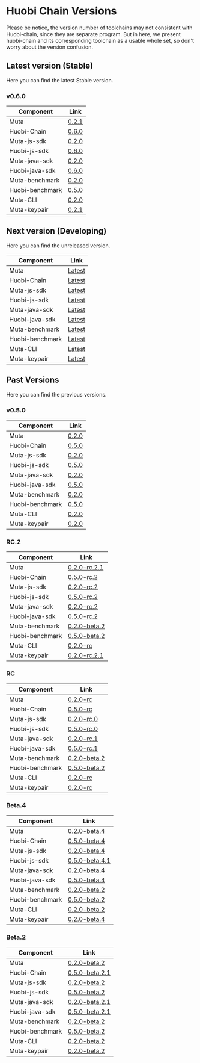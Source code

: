 # Huobi Chain Versions

Please be notice, the version number of toolchains may not consistent with Huobi-chain, since they are separate program. But in here, we present huobi-chain and its corresponding toolchain as a usable whole set, so don't worry about the version confusion.

## Latest version (Stable)
Here you can find the latest Stable version.

### v0.6.0
| Component| Link |
| ----------------------- | -------------------------- |
| Muta  | [0.2.1][muta@v0.2.1]      | 
| Huobi-Chain |  [0.6.0][huobi@v0.6.0] |
| Muta-js-sdk | [0.2.0][muta-js-sdk@v0.2.0] |
| Huobi-js-sdk | [0.6.0][huobi-js-sdk@v0.6.0] |
| Muta-java-sdk | [0.2.0][muta-java-sdk@v0.2.0] |
| Huobi-java-sdk | [0.6.0][huobi-java-sdk@v0.6.0] |
| Muta-benchmark | [0.2.0][muta-bm@v0.2.0] |
| Huobi-benchmark | [0.5.0][huobi-bm@v0.5.0] |
| Muta-CLI | [0.2.0][cli@v0.2.0] |
| Muta-keypair | [0.2.1][keypair@v0.2.1] |


## Next version (Developing)

Here you can find the unreleased version.

| Component| Link |
| ----------------------- | -------------------------- |
| Muta  | [Latest][muta@latest]      | 
| Huobi-Chain |  [Latest][huobi@latest] |
| Muta-js-sdk | [Latest][muta-js-sdk@latest] |
| Huobi-js-sdk | [Latest][huobi-js-sdk@latest] |
| Muta-java-sdk | [Latest][muta-java-sdk@latest] |
| Huobi-java-sdk | [Latest][huobi-java-sdk@latest] |
| Muta-benchmark | [Latest][muta-bm@latest] |
| Huobi-benchmark | [Latest][huobi-bm@latest] |
| Muta-CLI | [Latest][cli@latest] |
| Muta-keypair | [Latest][keypair@latest] |


## Past Versions

Here you can find the previous versions.

### v0.5.0
| Component| Link |
| ----------------------- | -------------------------- |
| Muta  | [0.2.0][muta@v0.2.0]      | 
| Huobi-Chain |  [0.5.0][huobi@v0.5.0] |
| Muta-js-sdk | [0.2.0][muta-js-sdk@v0.2.0] |
| Huobi-js-sdk | [0.5.0][huobi-js-sdk@v0.5.0] |
| Muta-java-sdk | [0.2.0][muta-java-sdk@v0.2.0] |
| Huobi-java-sdk | [0.5.0][huobi-java-sdk@v0.5.0] |
| Muta-benchmark | [0.2.0][muta-bm@v0.2.0] |
| Huobi-benchmark | [0.5.0][huobi-bm@v0.5.0] |
| Muta-CLI | [0.2.0][cli@v0.2.0] |
| Muta-keypair | [0.2.0][keypair@v0.2.0] |

### RC.2

| Component| Link |
| ----------------------- | -------------------------- |
| Muta  | [0.2.0-rc.2.1][muta@v0.2.0-rc.2.1]      | 
| Huobi-Chain |  [0.5.0-rc.2][huobi@v0.5.0-rc.2] |
| Muta-js-sdk | [0.2.0-rc.2][muta-js-sdk@v0.2.0-rc.2] |
| Huobi-js-sdk | [0.5.0-rc.2][huobi-js-sdk@v0.5.0-rc.2] |
| Muta-java-sdk | [0.2.0-rc.2][muta-java-sdk@v0.2.0-rc.2] |
| Huobi-java-sdk | [0.5.0-rc.2][huobi-java-sdk@v0.5.0-rc.2] |
| Muta-benchmark | [0.2.0-beta.2][muta-bm@v0.2.0-beta.2] |
| Huobi-benchmark | [0.5.0-beta.2][huobi-bm@v0.5.0-beta.2] |
| Muta-CLI | [0.2.0-rc][cli@v0.2.0-rc] |
| Muta-keypair | [0.2.0-rc.2.1][keypair@v0.2.0-rc.2.1] |

### RC

| Component| Link |
| ----------------------- | -------------------------- |
| Muta  | [0.2.0-rc][muta@v0.2.0-rc]      | 
| Huobi-Chain |  [0.5.0-rc][huobi@v0.5.0-rc] |
| Muta-js-sdk | [0.2.0-rc.0][muta-js-sdk@v0.2.0-rc.0] |
| Huobi-js-sdk | [0.5.0-rc.0][huobi-js-sdk@v0.5.0-rc.0] |
| Muta-java-sdk | [0.2.0-rc.1][muta-java-sdk@v0.2.0-rc.1] |
| Huobi-java-sdk | [0.5.0-rc.1][huobi-java-sdk@v0.5.0-rc.1] |
| Muta-benchmark | [0.2.0-beta.2][muta-bm@v0.2.0-beta.2] |
| Huobi-benchmark | [0.5.0-beta.2][huobi-bm@v0.5.0-beta.2] |
| Muta-CLI | [0.2.0-rc][cli@v0.2.0-rc] |
| Muta-keypair | [0.2.0-rc][keypair@v0.2.0-rc] |

### Beta.4

| Component| Link |
| ----------------------- | -------------------------- |
| Muta  | [0.2.0-beta.4][muta@v0.2.0-beta.4]      | 
| Huobi-Chain |  [0.5.0-beta.4][huobi@v0.5.0-beta.4] |
| Muta-js-sdk | [0.2.0-beta.4][muta-js-sdk@v0.2.0-beta.4] |
| Huobi-js-sdk | [0.5.0-beta.4.1][huobi-js-sdk@v0.5.0-beta.4.1] |
| Muta-java-sdk | [0.2.0-beta.4][muta-java-sdk@v0.2.0-beta.4] |
| Huobi-java-sdk | [0.5.0-beta.4][huobi-java-sdk@v0.5.0-beta.4] |
| Muta-benchmark | [0.2.0-beta.2][muta-bm@v0.2.0-beta.2] |
| Huobi-benchmark | [0.5.0-beta.2][huobi-bm@v0.5.0-beta.2] |
| Muta-CLI | [0.2.0-beta.2][cli@v0.2.0-beta.2] |
| Muta-keypair | [0.2.0-beta.4][keypair@v0.2.0-beta.4] |

### Beta.2

| Component| Link |
| ----------------------- | -------------------------- |
| Muta  | [0.2.0-beta.2][muta@v0.2.0-beta.2]      | 
| Huobi-Chain |  [0.5.0-beta.2.1][huobi@v0.5.0-beta.2.1] |
| Muta-js-sdk | [0.2.0-beta.2][muta-js-sdk@v0.2.0-beta.2.1] |
| Huobi-js-sdk | [0.5.0-beta.2][huobi-js-sdk@v0.5.0-beta.2.1] |
| Muta-java-sdk | [0.2.0-beta.2.1][muta-java-sdk@v0.2.0-beta.2.1] |
| Huobi-java-sdk | [0.5.0-beta.2.1][huobi-java-sdk@v0.5.0-beta.2.1] |
| Muta-benchmark | [0.2.0-beta.2][muta-bm@v0.2.0-beta.2] |
| Huobi-benchmark | [0.5.0-beta.2][huobi-bm@v0.5.0-beta.2] |
| Muta-CLI | [0.2.0-beta.2][cli@v0.2.0-beta.2] |
| Muta-keypair | [0.2.0-beta.2][keypair@v0.2.0-beta.2] |

<!---Huobi@0.6.0--->
[muta@v0.2.1]: https://github.com/nervosnetwork/muta/tree/v0.2.1
[huobi@v0.6.0]: https://github.com/HuobiGroup/huobi-chain/tree/v0.6.0
[muta-js-sdk@v0.2.0]: https://github.com/nervosnetwork/muta-sdk-js/tree/v0.2.0
[huobi-js-sdk@v0.6.0]: https://github.com/HuobiGroup/huobi-chain-js-sdk/tree/v0.6.0
[muta-java-sdk@v0.2.0]: https://github.com/nervosnetwork/muta-sdk-java/tree/v0.2.0
[huobi-java-sdk@v0.6.0]: https://github.com/HuobiGroup/huobi-chain-java-sdk/tree/v0.6.0
[muta-bm@v0.2.0]: https://github.com/nervosnetwork/muta-benchmark/tree/v0.2.0
[huobi-bm@v0.5.0]: https://github.com/HuobiGroup/huobi-chain-benchmark/tree/v0.5.0
[cli@v0.2.0]: https://github.com/nervosnetwork/muta-cli/tree/v0.2.0
[keypair@v0.2.1]: https://github.com/nervosnetwork/muta/tree/v0.2.1/devtools/keypair

<!---Huobi@0.5.0--->
[muta@v0.2.0]: https://github.com/nervosnetwork/muta/tree/v0.2.0
[huobi@v0.5.0]: https://github.com/HuobiGroup/huobi-chain/tree/v0.5.0
[muta-js-sdk@v0.2.0]: https://github.com/nervosnetwork/muta-sdk-js/tree/v0.2.0
[huobi-js-sdk@v0.5.0]: https://github.com/HuobiGroup/huobi-chain-js-sdk/tree/v0.5.0
[muta-java-sdk@v0.2.0]: https://github.com/nervosnetwork/muta-sdk-java/tree/v0.2.0
[huobi-java-sdk@v0.5.0]: https://github.com/HuobiGroup/huobi-chain-java-sdk/tree/v0.5.0
[muta-bm@v0.2.0]: https://github.com/nervosnetwork/muta-benchmark/tree/v0.2.0
[huobi-bm@v0.5.0]: https://github.com/HuobiGroup/huobi-chain-benchmark/tree/v0.5.0
[cli@v0.2.0]: https://github.com/nervosnetwork/muta-cli/tree/v0.2.0
[keypair@v0.2.0]: https://github.com/nervosnetwork/muta/tree/v0.2.0/devtools/keypair

<!---Huobi@0.5.0-rc.2--->
[muta@v0.2.0-rc.2.1]: thttps://github.com/nervosnetwork/muta/tree/v0.2.0-rc.2.1
[huobi@v0.5.0-rc.2]: https://github.com/HuobiGroup/huobi-chain/tree/v0.5.0-rc.2
[muta-js-sdk@v0.2.0-rc.2]: https://github.com/nervosnetwork/muta-sdk-js/tree/v0.2.0-rc.2
[huobi-js-sdk@v0.5.0-rc.2]: https://github.com/HuobiGroup/huobi-chain-js-sdk/tree/v0.5.0-rc.2
[muta-java-sdk@v0.2.0-rc.2]: https://github.com/nervosnetwork/muta-sdk-java/tree/v0.2.0-rc.2
[huobi-java-sdk@v0.5.0-rc.2]: https://github.com/HuobiGroup/huobi-chain-java-sdk/tree/v0.5.0-rc.2
[muta-bm@v0.2.0-beta.2]: https://github.com/nervosnetwork/muta-benchmark/tree/v0.2.0-beta.2
[huobi-bm@v0.5.0-beta.2]: https://github.com/HuobiGroup/huobi-chain-benchmark/tree/v0.5.0-beta.2
[cli@v0.2.0-rc]: https://github.com/nervosnetwork/muta-cli/tree/v0.2.0-rc
[keypair@v0.2.0-rc.2.1]: https://github.com/nervosnetwork/muta/tree/v0.2.0-rc.2.1/devtools/keypair

<!---Huobi@0.5.0-rc--->
[muta@v0.2.0-rc]: thttps://github.com/nervosnetwork/muta/tree/v0.2.0-rc
[huobi@v0.5.0-rc]: https://github.com/HuobiGroup/huobi-chain/tree/v0.5.0-rc
[muta-js-sdk@v0.2.0-rc.0]: https://github.com/nervosnetwork/muta-sdk-js/tree/v0.2.0-rc.0
[huobi-js-sdk@v0.5.0-rc.0]: https://github.com/HuobiGroup/huobi-chain-js-sdk/tree/v0.5.0-rc.0
[muta-java-sdk@v0.2.0-rc.1]: https://github.com/nervosnetwork/muta-sdk-java/tree/v0.2.0-rc.1
[huobi-java-sdk@v0.5.0-rc.1]: https://github.com/HuobiGroup/huobi-chain-java-sdk/tree/v0.5.0-rc.1
[muta-bm@v0.2.0-beta.2]: https://github.com/nervosnetwork/muta-benchmark/tree/v0.2.0-beta.2
[huobi-bm@v0.5.0-beta.2]: https://github.com/HuobiGroup/huobi-chain-benchmark/tree/v0.5.0-beta.2
[cli@v0.2.0-rc]: https://github.com/nervosnetwork/muta-cli/tree/v0.2.0-rc
[keypair@v0.2.0-rc]: https://github.com/nervosnetwork/muta/tree/v0.2.0-rc/devtools/keypair

<!---Huobi@0.5.0-beta.4--->
[muta@v0.2.0-beta.4]: https://github.com/nervosnetwork/muta/tree/v0.2.0-beta.4
[huobi@v0.5.0-beta.4]: https://github.com/HuobiGroup/huobi-chain/tree/v0.5.0-beta.4
[muta-js-sdk@v0.2.0-beta.4]: https://github.com/nervosnetwork/muta-sdk-js/tree/v0.2.0-beta.4
[huobi-js-sdk@v0.5.0-beta.4.1]: https://github.com/HuobiGroup/huobi-chain-js-sdk/tree/v0.5.0-beta.4.1
[muta-java-sdk@v0.2.0-beta.4]: https://github.com/nervosnetwork/muta-sdk-java/tree/v0.2.0-beta.4
[huobi-java-sdk@v0.5.0-beta.4]: https://github.com/HuobiGroup/huobi-chain-java-sdk/tree/v0.5.0-beta.4
[muta-bm@v0.2.0-beta.2]: https://github.com/nervosnetwork/muta-benchmark/tree/v0.2.0-beta.2
[huobi-bm@v0.5.0-beta.2]: https://github.com/HuobiGroup/huobi-chain-benchmark/tree/v0.5.0-beta.2
[cli@v0.2.0-beta.2]: https://github.com/nervosnetwork/muta-cli/tree/v0.2.0-beta.2
[keypair@v0.2.0-beta.4]: https://github.com/nervosnetwork/muta/tree/v0.2.0-beta.4/devtools/keypair

<!---Huobi@0.5.0-beta.2--->
[muta@v0.2.0-beta.2]: https://github.com/nervosnetwork/muta/tree/v0.2.0-beta.2
[huobi@v0.5.0-beta.2.1]: https://github.com/HuobiGroup/huobi-chain/tree/v0.5.0-beta.2.1
[muta-js-sdk@v0.2.0-beta.2.1]: https://github.com/nervosnetwork/muta-sdk-js/tree/v0.2.0-beta.2.1
[huobi-js-sdk@v0.5.0-beta.2.1]: https://github.com/HuobiGroup/huobi-chain-js-sdk/tree/v0.5.0-beta.2.1
[muta-java-sdk@v0.2.0-beta.2.1]: https://github.com/nervosnetwork/muta-sdk-java/tree/v0.2.0-beta.2.1
[huobi-java-sdk@v0.5.0-beta.2.1]: https://github.com/HuobiGroup/huobi-chain-java-sdk/tree/v0.5.0-beta.2.1
[muta-bm@v0.2.0-beta.2]: https://github.com/nervosnetwork/muta-benchmark/tree/v0.2.0-beta.2
[huobi-bm@v0.5.0-beta.2]: https://github.com/HuobiGroup/huobi-chain-benchmark/tree/v0.5.0-beta.2
[cli@v0.2.0-beta.2]: https://github.com/nervosnetwork/muta-cli/tree/v0.2.0-beta.2
[keypair@v0.2.0-beta.2]: https://github.com/nervosnetwork/muta/tree/v0.2.0-beta.2/devtools/keypair

<!---Huobi@latest--->
[muta@latest]: https://github.com/nervosnetwork/muta/
[huobi@latest]: https://github.com/HuobiGroup/huobi-chain/
[muta-js-sdk@latest]: https://github.com/nervosnetwork/muta-sdk-java/
[huobi-js-sdk@latest]: https://github.com/nervosnetwork/muta-sdk-java/
[muta-java-sdk@latest]: https://github.com/HuobiGroup/huobi-chain-java-sdk/
[huobi-java-sdk@latest]: https://github.com/HuobiGroup/huobi-chain-java-sdk/
[muta-bm@latest]: https://github.com/homura/huobi-chain-benchmark/
[huobi-bm@latest]: https://github.com/homura/huobi-chain-benchmark/
[cli@latest]: https://github.com/nervosnetwork/muta-cli
[keypair@latest]: https://github.com/nervosnetwork/muta/tree/master/devtools/keypair


